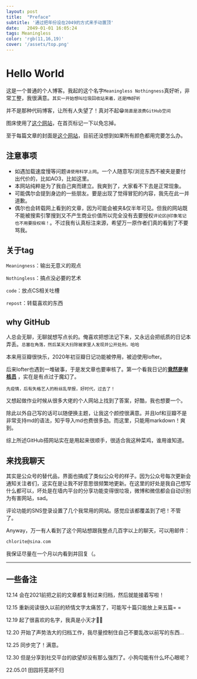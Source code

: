 ```yaml
---
layout: post
title:  "Preface"
subtitle: '通过把年份设在2049的方式来手动置顶'
date:   2049-01-01 16:05:24
tags: Meaningless
color: 'rgb(11,16,19)'
cover: '/assets/top.png'
---
```


# Hello World

这是一个普通的个人博客。我起的这个名字`Meaningless Nothingness`真好听，非常工整，我很满意。`其实一开始想叫垃圾回收站来着，还是MN好听`

并不是那种代码博客，让所有人失望了！真对不起😁`简直是浪费GitHub空间`

图床使用了[这个网站](http://sm.ms)，在首页标记一下以免忘掉。

至于每篇文章的封面是[这个网站](https://nipponcolors.com/)，目前还没想到如果所有颜色都用完要怎么办。

## 注意事项

- 如遇加载速度慢等问题`请使用科学上网`。一个人随意写/浏览东西不被夹是要付出代价的，比如AO3，比如这里。
- 本网站纯粹是为了我自己爽而建立。我爽到了，大家看不下去是正常现象。
- 可能偶尔会提到身边的一些朋友。要是出现了觉得冒犯的内容，我先在此一并道歉。
- 偶尔也会转载网上看到的文章，因为可能会被夹&仅半年可见。但我的网站既不能被搜索引擎搜到又不产生商业价值所以完全没有去要授权`评论区@印象笔记也不用要授权嘛！`。不过我有认真标注来源，希望万一原作者们真的看到了不要骂我。

## 关于tag

`Meaningness`：输出无意义的观点

`Nothingless`：搞点没必要的艺术

`code`：放点CS相关吐槽

`repost`：转载喜欢的东西

## why GitHub

人总会无聊，无聊就想写点长的。俺喜欢把想法记下来，又永远会把纸质的日记本弄丢。`总塞在角落，然后某天大扫除被家里人发现并公开处刑。哈哈`

本来用豆瓣很快乐，2020年初豆瓣日记功能被停用，被迫使用lofter。

后来lofter也遇到一堆破事，于是发文章也要审核了。第一个看我日记的<u>**竟然是审核员**</u> ，实在是有点过于魔幻了。

`先疫情，后有失格艺人的粉丝乱举报，好时代，过去了！`

又想起做作业时候从很多大佬的个人网站上找到了答案，好酷，我也想要一个。



除此以外自己写的话可以随便换主题，让我这个颜控很满意。并且lof和豆瓣不是非常支持md的语法，知乎导入md也费很多劲。而这里，只能用markdown！爽到。

综上所述GitHub搭网站实在是用起来很顺手，很适合我这种菜鸡，谁用谁知道。



## 来找我聊天

其实是公众号的替代品，界面也搞成了类似公众号的样子。因为公众号每次更新会通知关注者们，这实在是让我不好意思很频繁地更新。在这里的好处是我自己想写什么都可以，坏处是在墙内平台的分享功能变得很垃圾，微博和微信都会自动识别为有害网站，sad。

评论功能的SNS登录设置了几个我常用的网站。感觉应该都覆盖到了吧！不管了。

Anyway，万一有人看到了这个网站想跟我整点几百字以上的聊天，可以用邮件：
```c
chlorite@sina.com
```

我保证尽量在一个月以内看到并回复（。



---

## 一些备注

12.14 会在2021前把之前的文章都复制过来归档，然后就能接着写啦！

12.15 重新阅读很久以前的矫情文字太痛苦了，可能写十篇只能放上来五篇= =

12.19 起了很喜欢的名字，我真是小天才👩‍💻

12.20 开始了声势浩大的归档工作，我尽量控制住自己不要乱改以前写的东西…

12.25 同步完了！满意。

12.30 但是分享到社交平台的欲望却没有那么强烈了。小狗勾能有什么坏心眼呢？

22.05.01 田园将芜胡不归